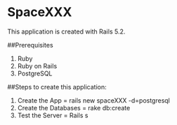 # SpaceXXX

This application is created with Rails 5.2.

##Prerequisites

  1. Ruby
  2. Ruby on Rails
  3. PostgreSQL

##Steps to create this application:

  1. Create the App = rails new spaceXXX -d=postgresql
  2. Create the Databases = rake db:create
  3. Test the Server = Rails s
